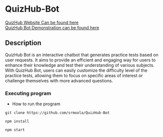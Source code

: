 # QuizHub-Bot


<a target = "_blank" href="https://github.com/srmoola/QuizHub">QuizHub Website Can be found here</a>
<br>
<a target = "_blank" href="https://www.youtube.com/watch?v=pbD6zkgAjD8">QuizHub Bot Demonstration can be found here</a>


## Description

QuizHub Bot is an interactive chatbot that generates practice tests based on user requests. It aims to provide an efficient and engaging way for users to enhance their knowledge and test their understanding of various subjects. With QuizHub Bot, users can easily customize the difficulty level of the practice tests, allowing them to focus on specific areas of interest or challenge themselves with more advanced questions.


### Executing program

* How to run the program

```
git clone https://github.com/srmoola/QuizHub-Bot
```

```
npm install
```

```
npm start
```
